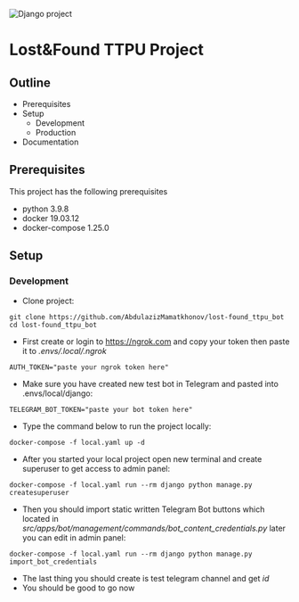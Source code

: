 ![Django project](https://github.com/AbdulazizMamatkhonov/lost-found_ttpu_bot)

# Lost&Found TTPU Project

## Outline

- Prerequisites
- Setup
  - Development
  - Production
- Documentation

## Prerequisites

This project has the following prerequisites

- python 3.9.8
- docker 19.03.12
- docker-compose 1.25.0

## Setup

### Development

- Clone project:

```
git clone https://github.com/AbdulazizMamatkhonov/lost-found_ttpu_bot
cd lost-found_ttpu_bot
```

- First create or login to https://ngrok.com and copy your token then paste it to _.envs/.local/.ngrok_

```
AUTH_TOKEN="paste your ngrok token here"
```

- Make sure you have created new test bot in Telegram and pasted into .envs/local/django:

```
TELEGRAM_BOT_TOKEN="paste your bot token here"
```

- Type the command below to run the project locally:

```
docker-compose -f local.yaml up -d
```

- After you started your local project open new terminal and create superuser to get access to admin panel:

```
docker-compose -f local.yaml run --rm django python manage.py createsuperuser
```

- Then you should import static written Telegram Bot buttons which located in _src/apps/bot/management/commands/bot_content_credentials.py_ later you can edit in admin panel:

```
docker-compose -f local.yaml run --rm django python manage.py import_bot_credentials
```

- The last thing you should create is test telegram channel and get _id_
- You should be good to go now
